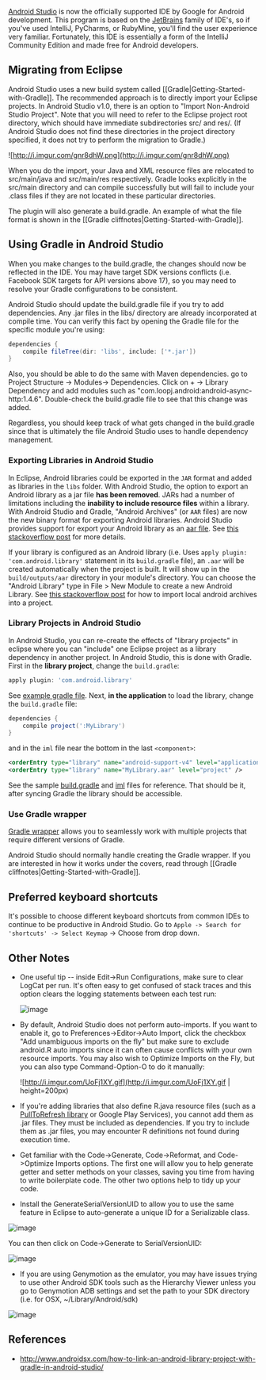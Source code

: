 [Android Studio](http://developer.android.com/sdk/installing/studio.html) is now the officially supported IDE by Google for Android development.  This program is based on the [JetBrains](http://jetbrains.com) family of IDE's, so if you've used IntelliJ, PyCharms, or RubyMine, you'll find the user experience very familiar.  Fortunately, this IDE is essentially a form of the IntelliJ Community Edition and made free for Android developers.

## Migrating from Eclipse

Android Studio uses a new build system called [[Gradle|Getting-Started-with-Gradle]].  The recommended approach is to directly import your Eclipse projects.  In Android Studio v1.0, there is an option to "Import Non-Android Studio Project".  Note that you will need to refer to the Eclipse project root directory, which should have immediate subdirectories src/ and res/.  (If Android Studio does not find these directories in the project directory specified, it does not try to perform the migration to Gradle.)

![http://i.imgur.com/gnr8dhW.png](http://i.imgur.com/gnr8dhW.png)

When you do the import, your Java and XML resource files are relocated to src/main/java and src/main/res respectively.  Gradle looks explicitly in the src/main directory and can compile successfully but will fail to include your .class files if they are not located in these particular directories.

The plugin will also generate a build.gradle.  An example of what the file format is shown in the [[Gradle cliffnotes|Getting-Started-with-Gradle]].

## Using Gradle in Android Studio

When you make changes to the build.gradle, the changes should now be reflected in the IDE.  You may have target SDK versions conflicts (i.e. Facebook SDK targets for API versions above 17), so you may need to resolve your Gradle configurations to be consistent.

Android Studio should update the build.gradle file if you try to add dependencies. Any .jar files in the libs/ directory are already incorporated at compile time.  You can verify this fact by opening the Gradle file for the specific module you're using:

```gradle
dependencies {
    compile fileTree(dir: 'libs', include: ['*.jar'])
}
```
Also, you should be able to do the same with Maven dependencies.  go to Project Structure -> Modules-> Dependencies. Click on + -> Library Dependency and add modules such as "com.loopj.android:android-async-http:1.4.6".   Double-check the build.gradle file to see that this change was added.

Regardless, you should keep track of what gets changed in the build.gradle since that is ultimately the file Android Studio uses to handle dependency management.

### Exporting Libraries in Android Studio

In Eclipse, Android libraries could be exported in the `JAR` format and added as libraries in the `libs` folder. With Android Studio, the option to export an Android library as a jar file **has been removed**. JARs had a number of limitations including the **inability to include resource files** within a library. With Android Studio and Gradle, "Android Archives" (or `AAR` files) are now the new binary format for exporting Android libraries. Android Studio provides support for export your Android library as an [aar file](http://tools.android.com/tech-docs/new-build-system/aar-format). See [this stackoverflow post](http://stackoverflow.com/a/17132055/313399) for more details.

If your library is configured as an Android library (i.e. Uses `apply plugin: 'com.android.library'` statement in its `build.gradle` file), an `.aar` will be created automatically when the project is built. It will show up in the `build/outputs/aar` directory in your module's directory. You can choose the "Android Library" type in File > New Module to create a new Android Library. See [this stackoverflow post](http://stackoverflow.com/a/23326397/313399) for how to import local android archives into a project.

### Library Projects in Android Studio

In Android Studio, you can re-create the effects of "library projects" in eclipse where you can "include" one Eclipse project as a library dependency in another project. In Android Studio, this is done with Gradle. First in the **library project**, change the `build.gradle`:

```gradle
apply plugin: 'com.android.library'
```

See [example gradle file](https://github.com/androidsx/hello-android-studio/blob/master/MyLibrary/build.gradle). Next, **in the application** to load the library, change the `build.gradle` file:

```gradle
dependencies {
    compile project(':MyLibrary')
}
```

and in the `iml` file near the bottom in the last `<component>`:

```xml
<orderEntry type="library" name="android-support-v4" level="application" />
<orderEntry type="library" name="MyLibrary.aar" level="project" />
```

See the sample [build.gradle](https://github.com/androidsx/hello-android-studio/blob/master/HelloWorld/build.gradle) and [iml](https://github.com/androidsx/hello-android-studio/blob/master/HelloWorld/HelloWorld.iml#L70-L71) files for reference. That should be it, after syncing Gradle the library should be accessible.

### Use Gradle wrapper

[Gradle wrapper](http://developer.android.com/sdk/installing/studio-build.html#gradleWrapper) allows you to seamlessly work with multiple projects that require different versions of Gradle. 

Android Studio should normally handle creating the Gradle wrapper.  If you are interested in how it works under the covers, read through [[Gradle cliffnotes|Getting-Started-with-Gradle]].

## Preferred keyboard shortcuts

It's possible to choose different keyboard shortcuts from common IDEs to continue to be productive in Android Studio. Go to `Apple -> Search for 'shortcuts' -> Select Keymap` -> Choose from drop down.

## Other Notes

* One useful tip -- inside Edit->Run Configurations, make sure to clear LogCat per
run.  It's often easy to get confused of stack traces and this option clears the logging statements between
each test run:

  ![image](https://f.cloud.github.com/assets/326857/1445221/6f620f78-421b-11e3-9708-df6185495289.png)

* By default, Android Studio does not perform auto-imports.  If you want to enable it, go to Preferences->Editor->Auto Import, click the checkbox "Add unambiguous imports on the fly" but make sure to exclude android.R auto imports since it can often cause conflicts with your own resource imports.  You may also wish to Optimize Imports on the Fly, but you can also type Command-Option-O to do it manually:

  ![http://i.imgur.com/UoFj1XY.gif](http://i.imgur.com/UoFj1XY.gif | height=200px)

* If you're adding libraries that also define R.java resource files (such as a [PullToRefresh library](http://guides.codepath.com/android/Implementing-Pull-to-Refresh) or Google Play Services), you cannot add them as .jar files.  They must be included as dependencies.  If you try to include them as .jar files, you may encounter R definitions not found during execution time.

* Get familiar with the Code->Generate, Code->Reformat, and Code->Optimize Imports options.  The first one will allow you to help generate getter and setter methods on your classes, saving you time from having to write boilerplate code.  The other two options help to tidy up your code.

* Install the GenerateSerialVersionUID to allow you to use the same feature in Eclipse to auto-generate a unique ID for a Serializable class.  

![image](https://cloud.githubusercontent.com/assets/326857/2773890/6abf6e7c-caa9-11e3-9077-b8c25fa0df25.png)

You can then click on Code->Generate to SerialVersionUID:

![image](https://cloud.githubusercontent.com/assets/326857/2773934/76540c56-caaa-11e3-928a-d9698c9c79d4.png)

* If you are using Genymotion as the emulator, you may have issues trying to use other Android SDK tools such as the Hierarchy Viewer unless you go to Genymotion ADB settings and set the path to your SDK directory (i.e. for OSX, ~/Library/Android/sdk)

![image](http://i.imgur.com/iGqP85B.png)

## References

* <http://www.androidsx.com/how-to-link-an-android-library-project-with-gradle-in-android-studio/>